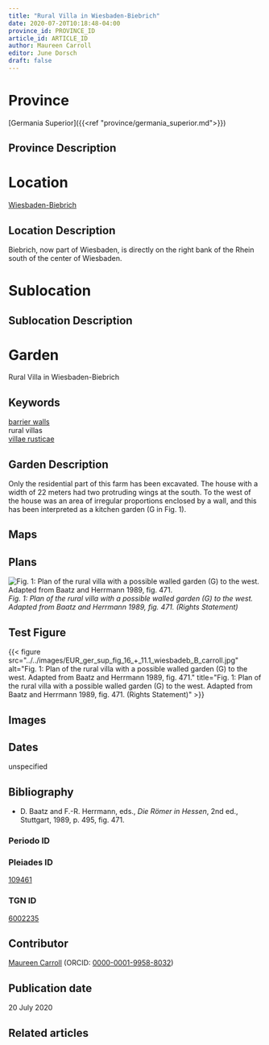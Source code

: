 ```yaml
---
title: "Rural Villa in Wiesbaden-Biebrich"
date: 2020-07-20T10:18:48-04:00
province_id: PROVINCE_ID
article_id: ARTICLE_ID
author: Maureen Carroll
editor: June Dorsch
draft: false
---
```


# Province

[Germania Superior]({{<ref "province/germania_superior.md">}})  

## Province Description

<!-- DESCRIPTION -->


# Location

[Wiesbaden-Biebrich](https://pleiades.stoa.org/places/109461)

## Location Description

Biebrich, now part of Wiesbaden, is directly on the right bank of the Rhein south of the center of Wiesbaden.

# Sublocation

<!--
[AREA WITHIN LOCATION, LIKE “PALATINE HILL”](GEOREFERENCE LINK)
A sublocation is any area larger than an individual garden, but located within a location. I would always try to include a link to a controlled vocabulary here if possible. This ID may well be different from the Garden ID, e.g., Pompeii versus a Garden in one of the houses which has its own Pleiades ID.
-->

## Sublocation Description

<!-- DESCRIPTION -->

# Garden

Rural Villa in Wiesbaden-Biebrich

## Keywords

[barrier walls](http://vocab.getty.edu/page/aat/300419302)  
rural villas  
[villae rusticae](http://vocab.getty.edu/page/aat/300005518)

## Garden Description

Only the residential part of this farm has been excavated. The house with a width of 22 meters had two protruding wings at the south. To the west of the house was an area of irregular proportions enclosed by a wall, and this has been interpreted as a kitchen garden (G in Fig. 1).

## Maps

<!--
![alt_text](../../images/image_name.ext)
*CAPTION*
-->

## Plans

![Fig. 1: Plan of the rural villa with a possible walled garden (G) to the west. Adapted from Baatz and Herrmann 1989, fig. 471.](../../images/EUR_ger_sup_fig_16_+_11.1_wiesbadeb_B_carroll.jpg)
*Fig. 1: Plan of the rural villa with a possible walled garden (G) to the west. Adapted from Baatz and Herrmann 1989, fig. 471. (Rights Statement)*



## Test Figure

{{< figure src="../../images/EUR_ger_sup_fig_16_+_11.1_wiesbadeb_B_carroll.jpg" alt="Fig. 1: Plan of the rural villa with a possible walled garden (G) to the west. Adapted from Baatz and Herrmann 1989, fig. 471." title="Fig. 1: Plan of the rural villa with a possible walled garden (G) to the west. Adapted from Baatz and Herrmann 1989, fig. 471. (Rights Statement)" >}}


## Images

<!--
![alt_text](../../images/image_name.ext)
*CAPTION*
-->

## Dates

unspecified

## Bibliography

* D. Baatz and F.-R. Herrmann, eds., *Die Römer in Hessen*, 2nd ed., Stuttgart, 1989, p. 495, fig. 471.

### Periodo ID

<!-- [PERIODO_ID](https://pleiades.stoa.org/places/PLEIADES_ID) -->

### Pleiades ID

[109461](https://pleiades.stoa.org/places/109461)

### TGN ID

[6002235](http://vocab.getty.edu/page/tgn/6002235)

## Contributor

[Maureen Carroll](https://www.sheffield.ac.uk/archaeology/our-people/academic-staff/maureen-carroll) (ORCID: [0000-0001-9958-8032](https://orcid.org/0000-0001-9958-8032))

## Publication date

20 July 2020

## Related articles

<!-- Links to other related articles. Leave blank for now -->
